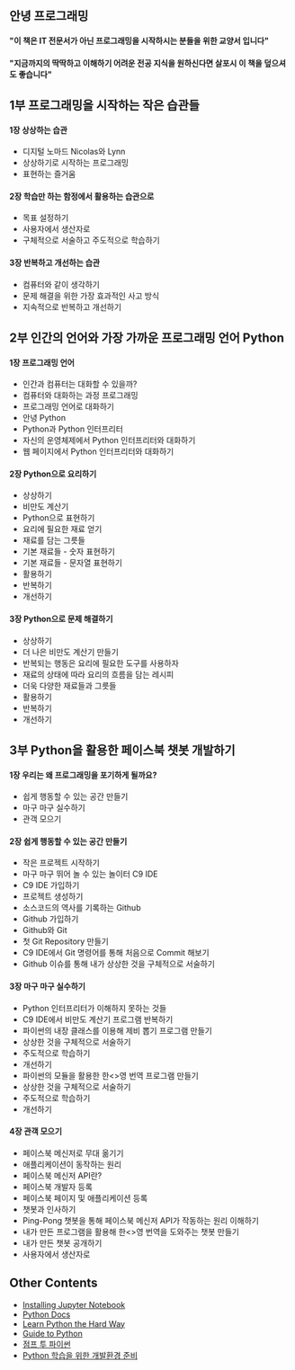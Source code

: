 
## 안녕 프로그래밍 

#### "이 책은 IT 전문서가 아닌 프로그래밍을 시작하시는 분들을 위한 교양서 입니다"
#### "지금까지의 딱딱하고 이해하기 어려운 전공 지식을 원하신다면 살포시 이 책을 덮으셔도 좋습니다"

## 1부 프로그래밍을 시작하는 작은 습관들

#### 1장 상상하는 습관

- 디지털 노마드 Nicolas와 Lynn
- 상상하기로 시작하는 프로그래밍
- 표현하는 즐거움

#### 2장 학습만 하는 함정에서 활용하는 습관으로

- 목표 설정하기
- 사용자에서 생산자로
- 구체적으로 서술하고 주도적으로 학습하기

#### 3장 반복하고 개선하는 습관

- 컴퓨터와 같이 생각하기
- 문제 해결을 위한 가장 효과적인 사고 방식
- 지속적으로 반복하고 개선하기

## 2부 인간의 언어와 가장 가까운 프로그래밍 언어 Python

#### 1장 프로그래밍 언어

- 인간과 컴퓨터는 대화할 수 있을까?
- 컴퓨터와 대화하는 과정 프로그래밍
- 프로그래밍 언어로 대화하기
- 안녕 Python
- Python과 Python 인터프리터
- 자신의 운영체제에서 Python 인터프리터와 대화하기
- 웹 페이지에서 Python 인터프리터와 대화하기

#### 2장 Python으로 요리하기

- 상상하기
- 비만도 계산기
- Python으로 표현하기
- 요리에 필요한 재료 얻기
- 재료를 담는 그릇들
- 기본 재료들 - 숫자 표현하기
- 기본 재료들 - 문자열 표현하기
- 활용하기
- 반복하기
- 개선하기

#### 3장 Python으로 문제 해결하기

- 상상하기
- 더 나은 비만도 계산기 만들기
- 반복되는 행동은 요리에 필요한 도구를 사용하자
- 재료의 상태에 따라 요리의 흐름을 담는 레시피
- 더욱 다양한 재료들과 그릇들
- 활용하기
- 반복하기
- 개선하기

## 3부 Python을 활용한 페이스북 챗봇 개발하기

#### 1장 우리는 왜 프로그래밍을 포기하게 될까요?

- 쉽게 행동할 수 있는 공간 만들기
- 마구 마구 실수하기
- 관객 모으기

#### 2장 쉽게 행동할 수 있는 공간 만들기

- 작은 프로젝트 시작하기
- 마구 마구 뛰어 놀 수 있는 놀이터 C9 IDE
- C9 IDE 가입하기
- 프로젝트 생성하기
- 소스코드의 역사를 기록하는 Github
- Github 가입하기
- Github와 Git
- 첫 Git Repository 만들기
- C9 IDE에서 Git 명령어를 통해 처음으로 Commit 해보기
- Github 이슈를 통해 내가 상상한 것을 구체적으로 서술하기

#### 3장 마구 마구 실수하기

- Python 인터프리터가 이해하지 못하는 것들
- C9 IDE에서 비만도 계산기 프로그램 반복하기
- 파이썬의 내장 클래스를 이용해 제비 뽑기 프로그램 만들기
- 상상한 것을 구체적으로 서술하기
- 주도적으로 학습하기
- 개선하기
- 파이썬의 모듈을 활용한 한<>영 번역 프로그램 만들기
- 상상한 것을 구체적으로 서술하기
- 주도적으로 학습하기
- 개선하기

#### 4장 관객 모으기

- 페이스북 메신저로 무대 옮기기
- 애플리케이션이 동작하는 원리
- 페이스북 메신저 API란?
- 페이스북 개발자 등록
- 페이스북 페이지 및 애플리케이션 등록
- 챗봇과 인사하기
- Ping-Pong 챗봇을 통해 페이스북 메신저 API가 작동하는 원리 이해하기
- 내가 만든 프로그램을 활용해 한<>영 번역을 도와주는 챗봇 만들기
- 내가 만든 챗봇 공개하기
- 사용자에서 생산자로

## Other Contents

- [Installing Jupyter Notebook](https://jupyter.readthedocs.io/en/latest/install.html)
- [Python Docs](https://docs.python.org/3/)
- [Learn Python the Hard Way](https://learnpythonthehardway.org/book/ex0.html)
- [Guide to Python](http://docs.python-guide.org/en/latest/)
- [점프 투 파이썬](https://wikidocs.net/book/1)
- [Python 학습을 위한 개발환경 준비](https://github.com/stunstunstun/awesome-wiki/blob/master/Python/python-get-started.md)
